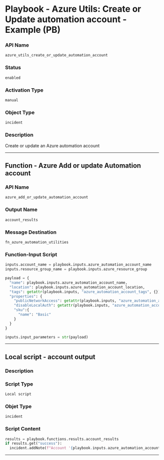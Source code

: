 <!--
    DO NOT MANUALLY EDIT THIS FILE
    THIS FILE IS AUTOMATICALLY GENERATED WITH resilient-sdk codegen
    Generated with resilient-sdk v49.1.51
-->

# Playbook - Azure Utils: Create or Update automation account - Example (PB)

### API Name
`azure_utils_create_or_update_automation_account`

### Status
`enabled`

### Activation Type
`manual`

### Object Type
`incident`

### Description
Create or update an Azure automation account


---
## Function - Azure Add or update Automation account

### API Name
`azure_add_or_update_automation_account`

### Output Name
`account_results`

### Message Destination
`fn_azure_automation_utilities`

### Function-Input Script
```python
inputs.account_name = playbook.inputs.azure_automation_account_name
inputs.resource_group_name = playbook.inputs.azure_resource_group

payload = {
  "name": playbook.inputs.azure_automation_account_name,
  "location": playbook.inputs.azure_automation_account_location,
  "tags": getattr(playbook.inputs, "azure_automation_account_tags", {}),
  "properties": {
    "publicNetworkAccess": getattr(playbook.inputs, "azure_automation_account_public_network_access", True),
    "disableLocalAuth": getattr(playbook.inputs, "azure_automation_account_disbale_local_auth", False),
    "sku":{
      "name": "Basic"
    }
  }
}

inputs.input_parameters = str(payload)
```

---

## Local script - account output

### Description


### Script Type
`Local script`

### Objet Type
`incident`

### Script Content
```python
results = playbook.functions.results.account_results
if results.get("success"):
  incident.addNote(f"Account '{playbook.inputs.azure_automation_account_name}' was create/updated successfully.")
```

---
